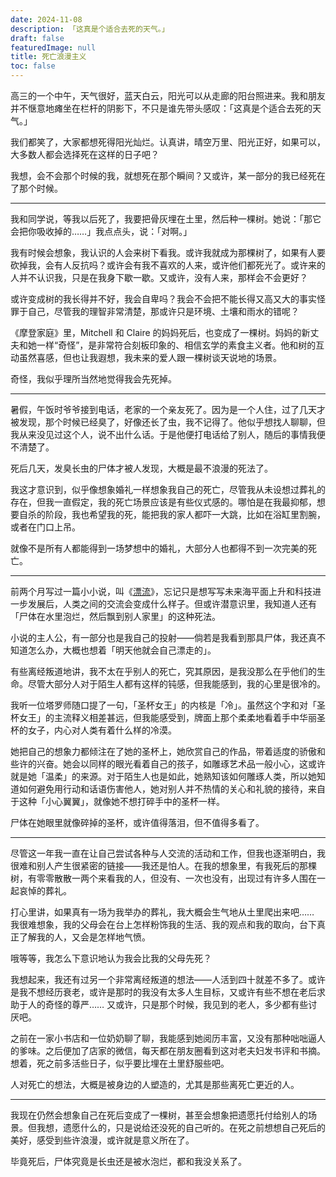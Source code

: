```yaml
---
date: 2024-11-08
description: 「这真是个适合去死的天气。」
draft: false
featuredImage: null
title: 死亡浪漫主义
toc: false
---
```




高三的一个中午，天气很好，蓝天白云，阳光可以从走廊的阳台照进来。我和朋友并不惬意地瘫坐在栏杆的阴影下，不只是谁先带头感叹：「这真是个适合去死的天气。」

我们都笑了，大家都想死得阳光灿烂。认真讲，晴空万里、阳光正好，如果可以，大多数人都会选择死在这样的日子吧？

我想，会不会那个时候的我，就想死在那个瞬间？又或许，某一部分的我已经死在了那个时候。

---

我和同学说，等我以后死了，我要把骨灰埋在土里，然后种一棵树。她说：「那它会把你吸收掉的……」我点点头，说：「对啊。」

我有时候会想象，我认识的人会来树下看我。或许我就成为那棵树了，如果有人要砍掉我，会有人反抗吗？或许会有我不喜欢的人来，或许他们都死光了。或许来的人并不认识我，只是在我身下歇一歇。又或许，没有人来，那样会不会更好？

或许变成树的我长得并不好，我会自卑吗？我会不会把不能长得又高又大的事实怪罪于自己，尽管我的理智非常清楚，那或许只是环境、土壤和雨水的错呢？

《摩登家庭》里，Mitchell 和 Claire 的妈妈死后，也变成了一棵树。妈妈的新丈夫和她一样“奇怪”，是非常符合刻板印象的、相信玄学的素食主义者。他和树的互动虽然喜感，但也让我遐想，我未来的爱人跟一棵树谈天说地的场景。

奇怪，我似乎理所当然地觉得我会先死掉。

---

暑假，午饭时爷爷接到电话，老家的一个亲友死了。因为是一个人住，过了几天才被发现，那个时候已经臭了，好像还长了虫，我不记得了。他似乎想找人聊聊，但我从来没见过这个人，说不出什么话。于是他便打电话给了别人，随后的事情我便不清楚了。

死后几天，发臭长虫的尸体才被人发现，大概是最不浪漫的死法了。

我这才意识到，似乎像想象婚礼一样想象我自己的死亡，尽管我从未设想过葬礼的存在，但我一直假定，我的死亡场景应该是有些仪式感的。哪怕是在我最抑郁，想要自杀的阶段，我也希望我的死，能把我的家人都吓一大跳，比如在浴缸里割腕，或者在门口上吊。

就像不是所有人都能得到一场梦想中的婚礼，大部分人也都得不到一次完美的死亡。

---

前两个月写过一篇小小说，叫《[漂流](https://www.geedea.pro/posts/%E6%BC%82%E6%B5%81/)》，忘记只是想写写未来海平面上升和科技进一步发展后，人类之间的交流会变成什么样子。但或许潜意识里，我知道人还有「尸体在水里泡烂，然后飘到别人家里」的这种死法。

小说的主人公，有一部分也是我自己的投射——倘若是我看到那具尸体，我还真不知道怎么办，大概也想着「明天他就会自己漂走的」。

有些离经叛道地讲，我不太在乎别人的死亡，究其原因，是我没那么在乎他们的生命。尽管大部分人对于陌生人都有这样的钝感，但我能感到，我的心里是很冷的。

我听一位塔罗师随口提了一句，「圣杯女王」的内核是「冷」。虽然这个字和对「圣杯女王」的主流释义相差甚远，但我能感受到，牌面上那个柔柔地看着手中华丽圣杯的女子，内心对人类有着什么样的冷漠。

她把自己的想象力都倾注在了她的圣杯上，她欣赏自己的作品，带着适度的骄傲和些许的兴奋。她会以同样的眼光看着自己的孩子，如雕琢艺术品一般小心，这或许就是她「温柔」的来源。对于陌生人也是如此，她熟知该如何雕琢人类，所以她知道如何避免用行动和话语伤害他人，她对别人并不热情的关心和礼貌的接待，来自于这种「小心翼翼」，就像她不想打碎手中的圣杯一样。

尸体在她眼里就像碎掉的圣杯，或许值得落泪，但不值得多看了。

---

尽管这一年我一直在让自己尝试各种与人交流的活动和工作，但我也逐渐明白，我很难和别人产生很紧密的链接——我还是怕人。在我的想象里，有我死后的那棵树，有零零散散一两个来看我的人，但没有、一次也没有，出现过有许多人围在一起哀悼的葬礼。

打心里讲，如果真有一场为我举办的葬礼，我大概会生气地从土里爬出来吧…… 我很难想象，我的父母会在台上怎样粉饰我的生活、我的观点和我的取向，台下真正了解我的人，又会是怎样地气愤。

哦等等，我怎么下意识地认为我会比我的父母先死？

我想起来，我还有过另一个非常离经叛道的想法——人活到四十就差不多了。或许是我不想经历衰老，或许是那时的我没有太多人生目标，又或许有些不想在老后求助于人的奇怪的尊严…… 又或许，只是那个时候，我见到的老人，多少都有些讨厌吧。

之前在一家小书店和一位奶奶聊了聊，我能感到她阅历丰富，又没有那种咄咄逼人的爹味。之后便加了店家的微信，每天都在朋友圈看到这对老夫妇发书评和书摘。想着，死之前多活些日子，似乎要比埋在土里舒服些吧。

人对死亡的想法，大概是被身边的人塑造的，尤其是那些离死亡更近的人。

---

我现在仍然会想象自己在死后变成了一棵树，甚至会想象把遗愿托付给别人的场景。但我想，遗愿什么的，只是说给还没死的自己听的。在死之前想想自己死后的美好，感受到些许浪漫，或许就是意义所在了。

毕竟死后，尸体究竟是长虫还是被水泡烂，都和我没关系了。
